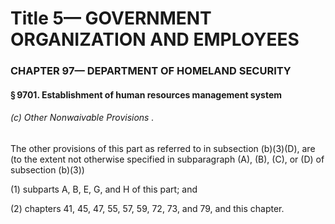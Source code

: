 
# Title 5— GOVERNMENT ORGANIZATION AND EMPLOYEES
### CHAPTER 97— DEPARTMENT OF HOMELAND SECURITY
#### § 9701. Establishment of human resources management system
###### (c) Other Nonwaivable Provisions .

The other provisions of this part as referred to in subsection (b)(3)(D), are (to the extent not otherwise specified in subparagraph (A), (B), (C), or (D) of subsection (b)(3))

(1) subparts A, B, E, G, and H of this part; and

(2) chapters 41, 45, 47, 55, 57, 59, 72, 73, and 79, and this chapter.
